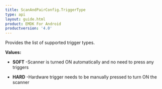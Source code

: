 ```yaml
---
title: ScanAndPairConfig.TriggerType
type: api
layout: guide.html
product: EMDK For Android
productversion: '4.0'
---
```



Provides the list of supported trigger types.

**Values:**

* **SOFT** -Scanner is turned ON automatically and no need to press any triggers

* **HARD** -Hardware trigger needs to be manually pressed to turn ON the scanner












